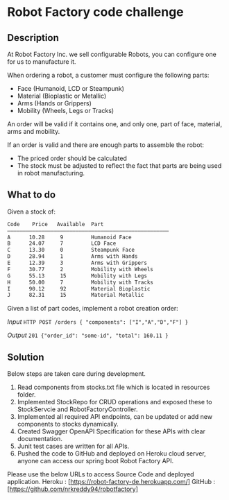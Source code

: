 # Robot Factory code challenge

## Description

At Robot Factory Inc. we sell configurable Robots, you can configure one for us to manufacture it.

When ordering a robot, a customer must configure the following parts:
- Face (Humanoid, LCD or Steampunk)
- Material (Bioplastic or Metallic)
- Arms (Hands or Grippers)
- Mobility (Wheels, Legs or Tracks)

An order will be valid if it contains one, and only one, part of face, material, arms and mobility.

If an order is valid and there are enough parts to assemble the robot:
- The priced order should be calculated
- The stock must be adjusted to reflect the fact that parts are being used in robot manufacturing. 

## What to do

Given a stock of:
```bash
Code    Price   Available  Part  						
————————————————————————————————————————————————————
A      10.28     9	       Humanoid Face  
B      24.07     7	       LCD Face
C      13.30     0	       Steampunk Face
D      28.94     1	       Arms with Hands
E      12.39     3	       Arms with Grippers
F      30.77     2	       Mobility with Wheels
G      55.13     15	       Mobility with Legs
H      50.00     7	       Mobility with Tracks
I      90.12	 92	       Material Bioplastic
J      82.31	 15	       Material Metallic
```

Given a list of part codes, implement a robot creation order:

*Input*
`HTTP POST /orders { "components": ["I","A","D","F"] }`

*Output*
`201 {"order_id": "some-id", "total": 160.11 }`

## Solution
Below steps are taken care during development.
1) Read components from stocks.txt file which is located in resources folder.
2) Implemented StockRepo for CRUD operations and exposed these to StockServcie and RobotFactoryController.
3) Implemented all required API endpoints, can be updated or add new components to stocks dynamically.
4) Created Swagger OpenAPI Specification for these APIs with clear documentation. 
5) Junit test cases are written for all APIs.
6) Pushed the code to GitHub and deployed on Heroku cloud server,  anyone can access our spring boot Robot Factory API.

Please use the below URLs to access Source Code and deployed application.
Heroku : [https://robot-factory-de.herokuapp.com/]
GitHub : [https://github.com/nrkreddy94/robotfactory]
